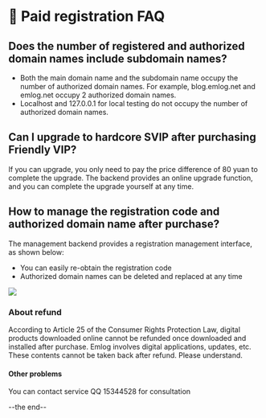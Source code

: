 # &#x1F34A; Paid registration FAQ

## Does the number of registered and authorized domain names include subdomain names?

- Both the main domain name and the subdomain name occupy the number of authorized domain names. For example, blog.emlog.net and emlog.net occupy 2 authorized domain names.
- Localhost and 127.0.0.1 for local testing do not occupy the number of authorized domain names.

## Can I upgrade to hardcore SVIP after purchasing Friendly VIP?

If you can upgrade, you only need to pay the price difference of 80 yuan to complete the upgrade. The backend provides an online upgrade function, and you can complete the upgrade yourself at any time.

## How to manage the registration code and authorized domain name after purchase?

The management backend provides a registration management interface, as shown below:

- You can easily re-obtain the registration code
- Authorized domain names can be deleted and replaced at any time

![](https://oss.emlog.net/img/faq-pro-1.png)

### About refund

According to Article 25 of the Consumer Rights Protection Law, digital products downloaded online cannot be refunded once downloaded and installed after purchase. Emlog involves digital applications, updates, etc. These contents cannot be taken back after refund. Please understand.

#### Other problems

You can contact service QQ 15344528 for consultation

--the end--
